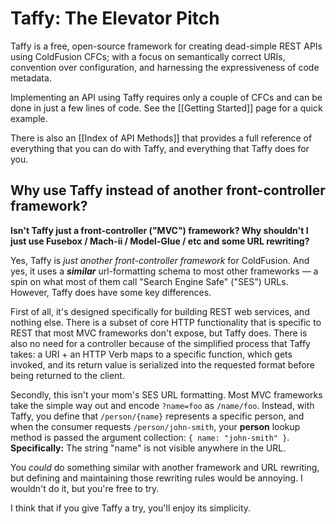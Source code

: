# Taffy: The Elevator Pitch

Taffy is a free, open-source framework for creating dead-simple REST APIs using ColdFusion CFCs; with a focus on semantically correct URIs, convention over configuration, and harnessing the expressiveness of code metadata.

Implementing an API using Taffy requires only a couple of CFCs and can be done in just a few lines of code. See the [[Getting Started]] page for a quick example.

There is also an [[Index of API Methods]] that provides a full reference of everything that you can do with Taffy, and everything that Taffy does for you.

## Why use Taffy instead of another front-controller framework?

**Isn't Taffy just a front-controller ("MVC") framework? Why shouldn't I just use Fusebox / Mach-ii / Model-Glue / etc and some URL rewriting?**

Yes, Taffy is _just another front-controller framework_ for ColdFusion. And yes, it uses a _**similar**_ url-formatting schema to most other frameworks &mdash; a spin on what most of them call "Search Engine Safe" ("SES") URLs. However, Taffy does have some key differences.

First of all, it's designed specifically for building REST web services, and nothing else. There is a subset of core HTTP functionality that is specific to REST that most MVC frameworks don't expose, but Taffy does. There is also no need for a controller because of the simplified process that Taffy takes: a URI + an HTTP Verb maps to a specific function, which gets invoked, and its return value is serialized into the requested format before being returned to the client.

Secondly, this isn't your mom's SES URL formatting. Most MVC frameworks take the simple way out and encode `?name=foo` as `/name/foo`. Instead, with Taffy, you define that `/person/{name}` represents a specific person, and when the consumer requests `/person/john-smith`, your **person** lookup method is passed the argument collection: `{ name: "john-smith" }`. **Specifically:** The string "name" is not visible anywhere in the URL.

You _could_ do something similar with another framework and URL rewriting, but defining and maintaining those rewriting rules would be annoying. I wouldn't do it, but you're free to try.

I think that if you give Taffy a try, you'll enjoy its simplicity.
